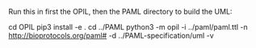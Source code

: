 

Run this in first the OPIL, then the PAML directory to build the UML:

cd OPIL
pip3 install -e .
cd ../PAML
python3 -m opil -i ../paml/paml.ttl -n http://bioprotocols.org/paml# -d ../PAML-specification/uml -v
